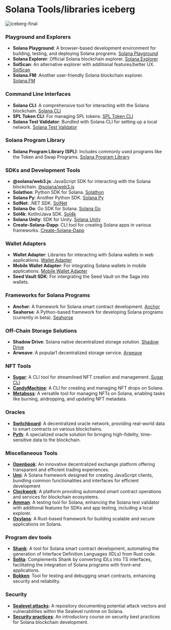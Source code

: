 # Solana Tools/libraries iceberg

![iceberg-final](https://github.com/AlmostEfficient/solana-tools-iceberg/assets/42661870/dc922c56-6567-43ca-b415-96b59c05457f)


### Playground and Explorers

- **Solana Playground**: A browser-based development environment for building, testing, and deploying Solana programs. [Solana Playground](https://playground.solana.com/)
- **Solana Explorer**: Official Solana blockchain explorer. [Solana Explorer](https://explorer.solana.com/)
- **SolScan**: An alternative explorer with additional features/better UX. [SolScan](https://solscan.io/)
- **Solana.FM**: Another user-friendly Solana blockchain explorer. [Solana.FM](https://solana.fm/)

### Command Line Interfaces

- **Solana CLI**: A comprehensive tool for interacting with the Solana blockchain. [Solana CLI](https://docs.solana.com/cli/install-solana-cli-tools)
- **SPL Token CLI**: For managing SPL tokens. [SPL Token CLI](https://spl.solana.com/token)
- **Solana Test Validator**: Bundled with Solana CLI for setting up a local network. [Solana Test Validator](https://docs.solana.com/developing/test-validator)

### Solana Program Library

- **Solana Program Library (SPL)**: Includes commonly used programs like the Token and Swap Programs. [Solana Program Library](https://spl.solana.com/)

### SDKs and Development Tools

- **@solana/web3.js**: JavaScript SDK for interacting with the Solana blockchain. [@solana/web3.js](https://github.com/solana-labs/solana-web3.js)
- **Solathon**: Python SDK for Solana. [Solathon](https://github.com/SuperteamDAO/solathon)
- **Solana Py**: Another Python SDK. [Solana Py](https://github.com/michaelhly/solana-py)
- **SolNet**: .NET SDK. [SolNet](https://github.com/bmresearch/Solnet)
- **Solana Go**: Go SDK for Solana. [Solana Go](https://github.com/gagliardetto/solana-go)
- **Sol4k**: Kotlin/Java SDK. [Sol4k](https://github.com/sol4k/sol4k)
- **Solana Unity**: SDK for Unity. [Solana Unity](https://github.com/magicblock-labs/Solana.Unity-SDK)
- **Create-Solana-Dapp**: CLI tool for creating Solana apps in various frameworks. [Create-Solana-Dapp](https://github.com/solana-developers/create-solana-dapp)

### Wallet Adapters

- **Wallet Adapter**: Libraries for interacting with Solana wallets in web applications. [Wallet Adapter](https://github.com/solana-labs/wallet-adapter)
- **Mobile Wallet Adapter**: For integrating Solana wallets in mobile applications. [Mobile Wallet Adapter](https://github.com/solana-mobile/mobile-wallet-adapter)
- **Seed Vault SDK**: For intergrating the Seed Vault on the Saga into wallets.
  
### Frameworks for Solana Programs

- **Anchor**: A framework for Solana smart contract development. [Anchor](https://github.com/project-serum/anchor)
- **Seahorse**: A Python-based framework for developing Solana programs (currently in beta). [Seahorse](https://github.com/coral-xyz/seahorse)

### Off-Chain Storage Solutions

- **Shadow Drive**: Solana native decentralized storage solution. [Shadow Drive](https://shadowstorage.io/)
- **Arweave**: A popular1 decentralized storage service. [Arweave](https://www.arweave.org/)

### NFT Tools

- **[Sugar](https://github.com/metaplex-foundation/sugar)**: A CLI tool for streamlined NFT creation and management. [Sugar CLI](https://github.com/metaplex-foundation/sugar)
- **[CandyMachine](https://docs.metaplex.com/programs/candy-machine/overview)**: A CLI for creating and managing NFT drops on Solana.
- **[Metaboss](https://metaboss.rs/)**: A versatile tool for managing NFTs on Solana, enabling tasks like burning, airdropping, and updating NFT metadata.

### Oracles

- **[Switchboard](https://switchboard.xyz/)**: A decentralized oracle network, providing real-world data to smart contracts on various blockchains.
- **[Pyth](https://pyth.network/)**: A specialized oracle solution for bringing high-fidelity, time-sensitive data to the blockchain.

### Miscellaneous Tools

- **[Openbook](https://openbookdex.com/)**: An innovative decentralized exchange platform offering transparent and efficient trading experiences.
- **[Umi](https://github.com/metaplex-foundation/umi)**: A Solana framework designed for creating JavaScript clients, bundling common functionalities and interfaces for efficient development
- **[Clockwork](https://clockwork.xyz/)**: A platform providing automated smart contract operations and services for blockchain ecosystems.
- **[Amman](https://github.com/metaplex-foundation/amman)**: A testing tool for Solana, enhancing the Solana test validator with additional features for SDKs and app testing, including a local explorer.
- **[Oxylana](https://github.com/cavemanloverboy/oxylana)**: A Rust-based framework for building scalable and secure applications on Solana.

### Program dev tools

- **[Shank](https://github.com/metaplex-foundation/shank)**:  A tool for Solana smart contract development, automating the generation of Interface Definition Languages (IDLs) from Rust code.
- **[Solita](https://github.com/metaplex-foundation/solita)**: Complements Shank by converting IDLs into TS interfaces, facilitating the integration of Solana programs with front-end applications.
- **[Bokken](https://github.com/Blade-Labs-Corp/bokken)**:  Tool for testing and debugging smart contracts, enhancing security and reliability.


### Security

- **[Sealevel attacks](https://github.com/coral-xyz/sealevel-attacks)**: A repository documenting potential attack vectors and vulnerabilities within the Sealevel runtime on Solana.
- **[Security practices](https://www.soldev.app/course/security-intro)**: An introductory course on security best practices for Solana blockchain development.

